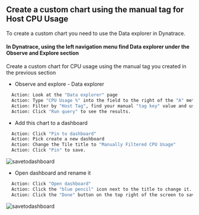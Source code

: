 ## Create a custom chart using the manual tag for Host CPU Usage

To create a custom chart you need to use the Data explorer in Dynatrace.

#### In Dynatrace, using the left navigation menu find Data explorer under the Observe and Explore section

Create a custom chart for CPU usage using the manual tag you created in the previous section

- Observe and explore - Data explorer

 ```bash
   Action: Look at the "Data explorer" page
   Action: Type "CPU Usage %" into the field to the right of the "A" metric.
   Action: Filter by "Host Tag", find your manual "tag key" value and use it, pick "All tag values"
   Action: Click "Run query" to see the results.
   ```

- Add this chart to a dashboard

 ```bash
   Action: Click "Pin to dashboard"
   Action: Pick create a new dashboard
   Action: Change the Tile title to "Manually Filtered CPU Usage"
   Action: Click "Pin" to save.
   ```
![savetodashboard](../../assets/images/savetodashboard1.png)

- Open dashboard and rename it

 ```bash
   Action: Click "Open dashboard"
   Action: Click the "blue pencil" icon next to the title to change it.
   Action: Click the "Done" button on the top right of the screen to save changes.
   ```

![savetodashboard](../../assets/images/newdashboard.png)

